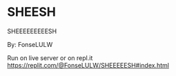 # SHEESH
SHEEEEEEEEESH

By: FonseLULW

Run on live server or on repl.it
https://replit.com/@FonseLULW/SHEEEEESH#index.html
